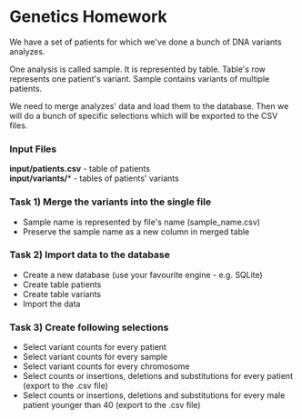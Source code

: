 # Genetics Homework

We have a set of patients for which we've done a bunch of DNA variants analyzes.

One analysis is called sample. It is represented by table. Table's row represents one patient's variant. Sample contains variants of multiple patients.

We need to merge analyzes' data and load them to the database. Then we will do a bunch of specific selections which will be exported to the CSV files.


### Input Files

**input/patients.csv** - table of patients  
**input/variants/*** - tables of patients' variants


### Task 1) Merge the variants into the single file

- Sample name is represented by file's name (sample_name.csv)
- Preserve the sample name as a new column in merged table


### Task 2) Import data to the database

- Create a new database (use your favourite engine - e.g. SQLite)
- Create table patients
- Create table variants
- Import the data


### Task 3) Create following selections

- Select variant counts for every patient
- Select variant counts for every sample
- Select variant counts for every chromosome
- Select counts or insertions, deletions and substitutions for every patient (export to the .csv file)
- Select counts or insertions, deletions and substitutions for every male patient younger than 40 (export to the .csv file)